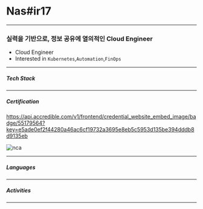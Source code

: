 # Nas#ir17

---

### 실력을 기반으로, 정보 공유에 열의적인 Cloud Engineer

- Cloud Engineer
- Interested in `Kubernetes`,`Automation`,`FinOps`

---

##### Tech Stack


---

##### Certification

<div data-iframe-width="150" data-iframe-height="270" data-share-badge-id="7f86b7d2-27e2-46dd-a4a7-d2fecb6c2ac3" data-share-badge-host="https://www.credly.com"></div><script type="text/javascript" async src="//cdn.credly.com/assets/utilities/embed.js"></script>

<div data-iframe-width="150" data-iframe-height="270" data-share-badge-id="6910cf4a-d57b-4661-8d6c-84621449fb6e" data-share-badge-host="https://www.credly.com"></div><script type="text/javascript" async src="//cdn.credly.com/assets/utilities/embed.js"></script>

https://api.accredible.com/v1/frontend/credential_website_embed_image/badge/55179564?key=e5ade0ef2f44280a46ac6cf19732a3695e8eb5c5953d135be394dddb8d9135eb

![nca](https://edu.ncloud.com/public/img/certExam/NCA.png)

---

##### Languages

---

##### Activities

---
